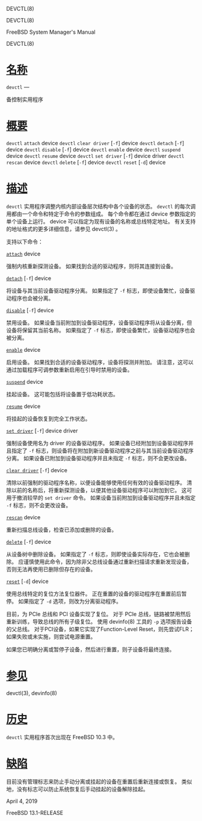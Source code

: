   DEVCTL(8)  

DEVCTL(8)

FreeBSD System Manager's Manual

DEVCTL(8)

[名称](#__u540D___u79F0_)
=======================

`devctl` —

备控制实用程序

[概要](#__u6982___u8981_)
=======================

`devctl` `attach` device `devctl` `clear driver` \[`-f`\] device `devctl` `detach` \[`-f`\] device `devctl` `disable` \[`-f`\] device `devctl` `enable` device `devctl` `suspend` device `devctl` `resume` device `devctl` `set driver` \[`-f`\] device driver `devctl` `rescan` device `devctl` `delete` \[`-f`\] device `devctl` `reset` \[`-d`\] device

[描述](#__u63CF___u8FF0_)
=======================

`devctl` 实用程序调整内核内部设备层次结构中各个设备的状态。 `devctl` 的每次调用都由一个命令和特定于命令的参数组成。 每个命令都在通过 device 参数指定的单个设备上运行。 device 可以指定为现有设备的名称或总线特定地址。 有关支持的地址格式的更多详细信息，请参见 devctl(3) 。

支持以下命令：

[`attach`](#attach) device

强制内核重新探测设备。 如果找到合适的驱动程序，则将其连接到设备。

[`detach`](#detach) \[`-f`\] device

将设备与其当前设备驱动程序分离。 如果指定了 `-f` 标志，即使设备繁忙，设备驱动程序也会被分离。

[`disable`](#disable) \[`-f`\] device

禁用设备。 如果设备当前附加到设备驱动程序，设备驱动程序将从设备分离，但设备将保留其当前名称。 如果指定了 `-f` 标志，即使设备繁忙，设备驱动程序也会被分离。

[`enable`](#enable) device

启用设备。 如果找到合适的设备驱动程序，设备将探测并附加。 请注意，这可以通过加载程序可调参数重新启用在引导时禁用的设备。

[`suspend`](#suspend) device

挂起设备。 这可能包括将设备置于低功耗状态。

[`resume`](#resume) device

将挂起的设备恢复到完全工作状态。

[`set driver`](#set_driver) \[`-f`\] device driver

强制设备使用名为 driver 的设备驱动程序。 如果设备已经附加到设备驱动程序并且指定了 `-f` 标志，则设备将在附加到新设备驱动程序之前与其当前设备驱动程序分离。 如果设备已附加到设备驱动程序并且未指定 `-f` 标志，则不会更改设备。

[`clear driver`](#clear_driver) \[`-f`\] device

清除以前强制的驱动程序名称，以便设备能够使用任何有效的设备驱动程序。 清除以前的名称后，将重新探测设备，以便其他设备驱动程序可以附加到它。 这可用于撤消较早的 `set driver` 命令。 如果设备当前附加到设备驱动程序并且未指定 `-f` 标志，则不会更改设备。

[`rescan`](#rescan) device

重新扫描总线设备，检查已添加或删除的设备。

[`delete`](#delete) \[`-f`\] device

从设备树中删除设备。 如果指定了 `-f` 标志，则即使设备实际存在，它也会被删除。 应谨慎使用此命令，因为除非父总线设备通过重新扫描请求重新发现设备，否则无法再使用已删除但存在的设备。

[`reset`](#reset) \[`-d`\] device

使用总线特定的复位方法复位器件。 正在重置的设备的驱动程序在重置前后暂停。 如果指定了 `-d` 选项，则改为分离驱动程序。

目前，为 PCIe 总线和 PCI 设备实现了复位。 对于 PCIe 总线，链路被禁用然后重新训练，导致总线的所有子级复位。 使用 devinfo(8) 工具的 `-p` 选项报告设备的父总线。 对于PCI设备，如果它实现了Function-Level Reset，则先尝试FLR；如果失败或未实施，则尝试电源重置。

如果您已明确分离或暂停子设备，然后进行重置，则子设备将最终连接。

[参见](#__u53C2___u89C1_)
=======================

devctl(3), devinfo(8)

[历史](#__u5386___u53F2_)
=======================

`devctl` 实用程序首次出现在 FreeBSD 10.3 中。

[缺陷](#__u7F3A___u9677_)
=======================

目前没有管理标志来防止手动分离或挂起的设备在重置后重新连接或恢复。 类似地，没有标志可以防止系统恢复后手动挂起的设备解除挂起。

April 4, 2019

FreeBSD 13.1-RELEASE